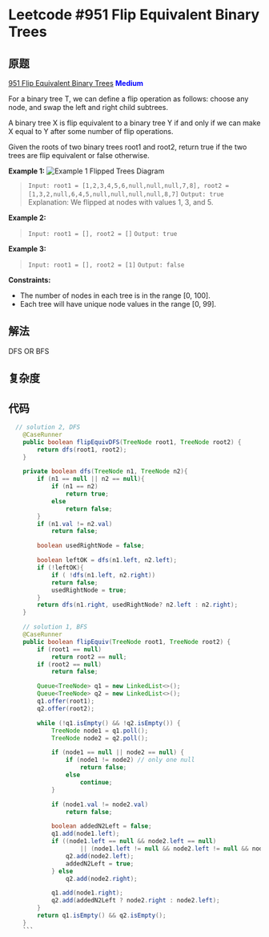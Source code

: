# Leetcode #951 Flip Equivalent Binary Trees

## 原题

[951 Flip Equivalent Binary Trees](https://leetcode.com/problems/flip-equivalent-binary-trees/)
**<span style="color:blue">Medium</span>**

For a binary tree T, we can define a flip operation as follows: choose any node, and swap the left and right child subtrees.

A binary tree X is flip equivalent to a binary tree Y if and only if we can make X equal to Y after some number of flip operations.

Given the roots of two binary trees root1 and root2, return true if the two trees are flip equivalent or false otherwise.

**Example 1:**
![Example 1](https://assets.leetcode.com/uploads/2018/11/29/tree_ex.png)
Flipped Trees Diagram

> `Input: root1 = [1,2,3,4,5,6,null,null,null,7,8], root2 = [1,3,2,null,6,4,5,null,null,null,null,8,7]`
`Output: true`
Explanation: We flipped at nodes with values 1, 3, and 5.

**Example 2:**
> `Input: root1 = [], root2 = []`
`Output: true`

**Example 3:**
> `Input: root1 = [], root2 = [1]`
`Output: false`

**Constraints:**

- The number of nodes in each tree is in the range [0, 100].
- Each tree will have unique node values in the range [0, 99].

## 解法

DFS OR BFS

## 复杂度

## 代码

```Java
  // solution 2, DFS
    @CaseRunner
    public boolean flipEquivDFS(TreeNode root1, TreeNode root2) {
        return dfs(root1, root2);
    }

    private boolean dfs(TreeNode n1, TreeNode n2){
        if (n1 == null || n2 == null){
            if (n1 == n2)
                return true;
            else
                return false;
        }
        if (n1.val != n2.val)
            return false;

        boolean usedRightNode = false;

        boolean leftOK = dfs(n1.left, n2.left);
        if (!leftOK){
            if ( !dfs(n1.left, n2.right))
            return false;
            usedRightNode = true;
        }
        return dfs(n1.right, usedRightNode? n2.left : n2.right);
    }

    // solution 1, BFS
    @CaseRunner
    public boolean flipEquiv(TreeNode root1, TreeNode root2) {
        if (root1 == null)
            return root2 == null;
        if (root2 == null)
            return false;

        Queue<TreeNode> q1 = new LinkedList<>();
        Queue<TreeNode> q2 = new LinkedList<>();
        q1.offer(root1);
        q2.offer(root2);

        while (!q1.isEmpty() && !q2.isEmpty()) {
            TreeNode node1 = q1.poll();
            TreeNode node2 = q2.poll();

            if (node1 == null || node2 == null) {
                if (node1 != node2) // only one null
                    return false;
                else
                    continue;
            }

            if (node1.val != node2.val)
                return false;

            boolean addedN2Left = false;
            q1.add(node1.left);
            if ((node1.left == null && node2.left == null)
                    || (node1.left != null && node2.left != null && node2.left.val == node1.left.val)) {
                q2.add(node2.left);
                addedN2Left = true;
            } else
                q2.add(node2.right);

            q1.add(node1.right);
            q2.add(addedN2Left ? node2.right : node2.left);
        }
        return q1.isEmpty() && q2.isEmpty();
    }
    ```

